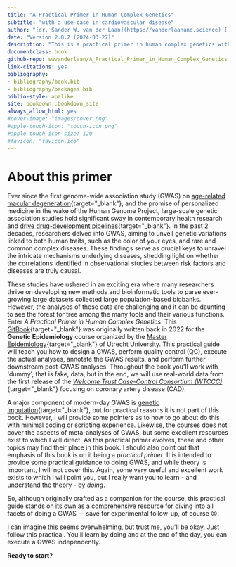 ```yaml
--- 
title: "A Practical Primer in Human Complex Genetics"
subtitle: "with a use-case in cardiovascular disease"
author: "[dr. Sander W. van der Laan](https://vanderlaanand.science) [![](./img/_logo/twitter_circle_blue.png){width=2%}](https://www.twitter.com/swvanderlaan) [![](./img/_logo/email_circle_blue.png){width=2%}](mailto:s.w.vanderlaan@gmail.com)"
date: "Version 2.0.2 (2024-03-27)"
description: "This is a practical primer in human complex genetics with a use-case in cardiovascular disease. The output format for this primer is bookdown::gitbook."
documentclass: book
github-repo: swvanderlaan/A_Practical_Primer_in_Human_Complex_Genetics
link-citations: yes
bibliography:
- bibliography/book.bib
- bibliography/packages.bib
biblio-style: apalike
site: bookdown::bookdown_site
always_allow_html: yes
#cover-image: "images/cover.png"
#apple-touch-icon: "touch-icon.png"
#apple-touch-icon-size: 120
#favicon: "favicon.ico"
---
```


# About this primer

Ever since the first genome-wide association study (GWAS) on [age-related macular degeneration](https://doi.org/10.1126/science.1109557){target="_blank"}, and the promise of personalized medicine in the wake of the Human Genome Project, large-scale genetic association studies hold significant sway in contemporary health research and [drive drug-development pipelines](http://dx.doi.org/10.1038/nrd.2017.262){target="_blank"}. In the past 2 decades, researchers delved into GWAS, aiming to unveil genetic variations linked to both human traits, such as the color of your eyes, and rare and common complex diseases. These findings serve as crucial keys to unravel the intricate mechanisms underlying diseases, shedding light on whether the correlations identified in observational studies between risk factors and diseases are truly causal. 

These studies have ushered in an exciting era where many researchers thrive on developing new methods and bioinformatic tools to parse ever-growing large datasets collected large population-based biobanks. However, the analyses of these data are challenging and it can be daunting to see the forest for tree among the many tools and their various functions. Enter _A Practical Primer in Human Complex Genetics_. This [GitBook](https://cjvanlissa.github.io/gitbook-demo/){target="_blank"} was originally written back in 2022 for the **Genetic Epidemiology** course organized by the [Master Epidemiology](https://epidemiology-education.nl){target="_blank"} of Utrecht University. This practical guide will teach you how to design a GWAS, perform quality control (QC), execute the actual analyses, annotate the GWAS results, and perform further downstream post-GWAS analyses. Throughout the book you'll work with 'dummy', that is fake, data, but in the end, we will use real-world data from the first release of the [*Welcome Trust Case-Control Consortium (WTCCC)*](https://www.wtccc.org.uk/ccc1/overview.html){target="_blank"} focusing on coronary artery disease (CAD). 

A major component of modern-day GWAS is [genetic imputation](https://www.nature.com/articles/nrg2796){target="_blank"}, but for practical reasons it is not part of this book. However, I will provide some pointers as to how to go about do this with minimal coding or scripting experience. Likewise, the courses does not cover the aspects of meta-analyses of GWAS, but some excellent resources exist to which I will direct. As this practical primer evolves, these and other topics may find their place in this book. 
I should also point out that emphasis of this book is on it being a _practical primer_. It is intended to provide some practical guidance to doing GWAS, and while theory is important, I will not cover this. Again, some very useful and excellent work exists to which I will point you, but I really want you to learn - and understand the theory - by _doing_. 

So, although originally crafted as a companion for the course, this practical guide stands on its own as a comprehensive resource for diving into all facets of doing a GWAS — save for experimental follow-up, of course 😉.

I can imagine this seems overwhelming, but trust me, you'll be okay. Just follow this practical. You'll learn by doing and at the end of the day, you can execute a GWAS independently.

**Ready to start?**

<!-- Your first point of action is to prepare your system for this course in Chapter \@ref(somebackgroundreading). -->

<script>
title=document.getElementById('header');
title.innerHTML = '<img src="img/_headers/banner_man_standing_dna.png" alt="A Practical Primer in Human Complex Genetics">' + title.innerHTML
</script>
